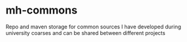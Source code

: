 # mh-commons
Repo and maven storage for common sources I have developed during university coarses and can be shared between different projects
